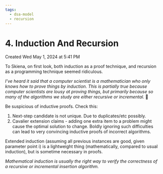 ```yaml
---
tags:
  - dsa-model
  - recursion
---
```

# 4. Induction And Recursion
Created Wed May 1, 2024 at 5:41 PM

To Skiena, on first look, both induction as a proof technique, and recursion as a programming technique seemed ridiculous.

 *I’ve heard it said that a computer scientist is a mathematician who only knows how to prove things by induction. This is partially true because computer scientists are lousy at proving things, but primarily because so many of the algorithms we study are either recursive or incremental.* 🤣


Be suspicious of inductive proofs. Check this:
1. Next-step candidate is not unique. Due to duplicates/etc possibly.
2. Cavalier extension claims - adding one extra item to a problem might cause the optimal solution to change. Boldly ignoring such difficulties can lead to very convincing inductive proofs of incorrect algorithms.

Extended induction (assuming all previous instances are good, given parameter point i) is a lightweight thing (mathematically, compared to usual induction), but is sometime necessary in proofs.

*Mathematical induction is usually the right way to verify the correctness of a recursive or incremental insertion algorithm.*